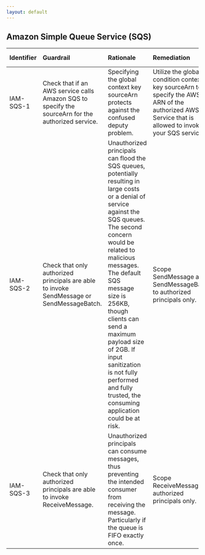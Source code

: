 ```yaml
---
layout: default
---
```


## Amazon Simple Queue Service (SQS)

| Identifier   | Guardrail                                                                                          | Rationale                                                                                                                                                                                                                                                                                                                                                                                                  | Remediation                                                                                                                                         | References                                                                                                                                                                                                                                            | Policy                   | IAM Actions   |
|:-------------|:---------------------------------------------------------------------------------------------------|:-----------------------------------------------------------------------------------------------------------------------------------------------------------------------------------------------------------------------------------------------------------------------------------------------------------------------------------------------------------------------------------------------------------|:----------------------------------------------------------------------------------------------------------------------------------------------------|:------------------------------------------------------------------------------------------------------------------------------------------------------------------------------------------------------------------------------------------------------|:-------------------------|:--------------|
| IAM-SQS-1    | Check that if an AWS service calls Amazon SQS to specify the sourceArn for the authorized service. | Specifying the global context key sourceArn protects against the confused deputy problem.                                                                                                                                                                                                                                                                                                                  | Utilize the global condition context key sourceArn to specify the AWS ARN of the authorized AWS Service that is allowed to invoke your SQS service. | https://docs.aws.amazon.com/IAM/latest/UserGuide/reference_policies_condition-keys.html#condition-keys-sourcearn https://docs.aws.amazon.com/AWSSimpleQueueService/latest/SQSDeveloperGuide/sqs-using-identity-based-policies.html                    | SQS Policy or IAM Policy |               |
| IAM-SQS-2    | Check that only authorized principals are able to invoke SendMessage or SendMessageBatch.          | Unauthorized principals can flood the SQS queues, potentially resulting in large costs or a denial of service against the SQS queues. The second concern would be related to malicious messages. The default SQS message size is 256KB, though clients can send a maximum payload size of 2GB. If input sanitization is not fully performed and fully trusted, the consuming application could be at risk. | Scope SendMessage and SendMessageBatch to authorized principals only.                                                                               | https://docs.aws.amazon.com/AWSSimpleQueueService/latest/APIReference/API_SendMessage.html https://docs.aws.amazon.com/AWSSimpleQueueService/latest/APIReference/API_SendMessageBatch.html                                                            | nan                      |               |
| IAM-SQS-3    | Check that only authorized principals are able to invoke ReceiveMessage.                           | Unauthorized principals can consume messages, thus preventing the intended consumer from receiving the message. Particularly if the queue is FIFO exactly once.                                                                                                                                                                                                                                            | Scope ReceiveMessage to authorized principals only.                                                                                                 | https://docs.aws.amazon.com/AWSSimpleQueueService/latest/APIReference/API_ReceiveMessage.html https://aws.amazon.com/about-aws/whats-new/2016/11/amazon-sqs-introduces-fifo-queues-with-exactly-once-processing-and-lower-prices-for-standard-queues/ | nan                      |               |